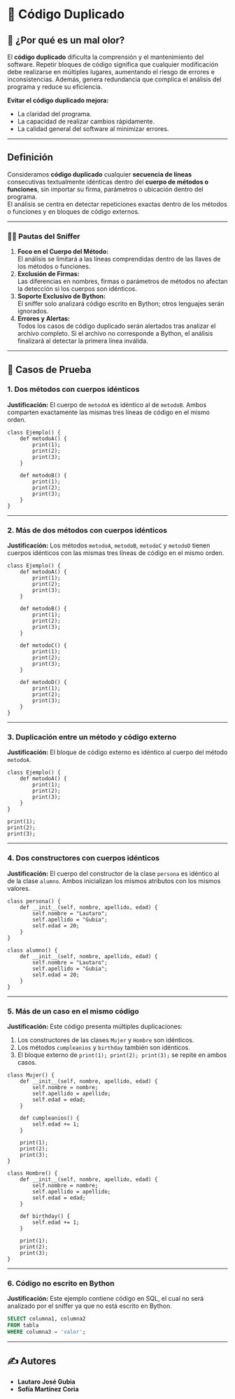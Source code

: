 # 🚨 Código Duplicado  

## 📜 ¿Por qué es un mal olor?  

El **código duplicado** dificulta la comprensión y el mantenimiento del software. Repetir bloques de código significa que cualquier modificación debe realizarse en múltiples lugares, aumentando el riesgo de errores e inconsistencias. Además, genera redundancia que complica el análisis del programa y reduce su eficiencia.  

**Evitar el código duplicado mejora:**  
- La claridad del programa.  
- La capacidad de realizar cambios rápidamente.  
- La calidad general del software al minimizar errores.

---  

## Definición  

Consideramos **código duplicado** cualquier **secuencia de líneas** consecutivas textualmente idénticas dentro del **cuerpo de métodos o funciones**, sin importar su firma, parámetros o ubicación dentro del programa.  
El análisis se centra en detectar repeticiones exactas dentro de los métodos o funciones y en bloques de código externos.

---  

### 🧑‍💻 Pautas del Sniffer  

1. **Foco en el Cuerpo del Método:**  
   El análisis se limitará a las líneas comprendidas dentro de las llaves de los métodos o funciones.  
2. **Exclusión de Firmas:**  
   Las diferencias en nombres, firmas o parámetros de métodos no afectan la detección si los cuerpos son idénticos.  
3. **Soporte Exclusivo de Bython:**  
   El sniffer solo analizará código escrito en Bython; otros lenguajes serán ignorados.  
4. **Errores y Alertas:**  
   Todos los casos de código duplicado serán alertados tras analizar el archivo completo. Si el archivo no corresponde a Bython, el análisis finalizará al detectar la primera línea inválida.

---  

## 🧪 Casos de Prueba  

### **1. Dos métodos con cuerpos idénticos**  

**Justificación:** El cuerpo de `metodoA` es idéntico al de `metodoB`. Ambos comparten exactamente las mismas tres líneas de código en el mismo orden.  

```bython
class Ejemplo() {  
    def metodoA() {  
        print(1);  
        print(2);  
        print(3);  
    }  

    def metodoB() {  
        print(1);  
        print(2);  
        print(3);  
    }  
}  
```

---  

### **2. Más de dos métodos con cuerpos idénticos**  

**Justificación:** Los métodos `metodoA`, `metodoB`, `metodoC` y `metodoD` tienen cuerpos idénticos con las mismas tres líneas de código en el mismo orden.  

```bython
class Ejemplo() {  
    def metodoA() {  
        print(1);  
        print(2);  
        print(3);  
    }  

    def metodoB() {  
        print(1);  
        print(2);  
        print(3);  
    }  

    def metodoC() {  
        print(1);  
        print(2);  
        print(3);  
    }  

    def metodoD() {  
        print(1);  
        print(2);  
        print(3);  
    }  
}  
```

---  

### **3. Duplicación entre un método y código externo**  

**Justificación:** El bloque de código externo es idéntico al cuerpo del método `metodoA`.  

```bython
class Ejemplo() {  
    def metodoA() {  
        print(1);  
        print(2);  
        print(3);  
    }  
}  

print(1);  
print(2);  
print(3);  
```

---  

### **4. Dos constructores con cuerpos idénticos**  

**Justificación:** El cuerpo del constructor de la clase `persona` es idéntico al de la clase `alumno`. Ambos inicializan los mismos atributos con los mismos valores.  

```bython
class persona() {  
    def __init__(self, nombre, apellido, edad) {  
        self.nombre = "Lautaro";  
        self.apellido = "Gubia";  
        self.edad = 20;  
    }  
}  

class alumno() {  
    def __init__(self, nombre, apellido, edad) {  
        self.nombre = "Lautaro";  
        self.apellido = "Gubia";  
        self.edad = 20;  
    }  
}  
```

---  

### **5. Más de un caso en el mismo código**  

**Justificación:** Este código presenta múltiples duplicaciones:  
1. Los constructores de las clases `Mujer` y `Hombre` son idénticos.  
2. Los métodos `cumpleanios` y `birthday` también son idénticos.  
3. El bloque externo de `print(1); print(2); print(3);` se repite en ambos casos.  

```bython
class Mujer() {  
    def __init__(self, nombre, apellido, edad) {  
        self.nombre = nombre;  
        self.apellido = apellido;  
        self.edad = edad;  
    }  

    def cumpleanios() {  
        self.edad += 1;  
    }  

    print(1);  
    print(2);  
    print(3);  
}  

class Hombre() {  
    def __init__(self, nombre, apellido, edad) {  
        self.nombre = nombre;  
        self.apellido = apellido;  
        self.edad = edad;  
    }  

    def birthday() {  
        self.edad += 1;  
    }  

    print(1);  
    print(2);  
    print(3);  
}  
```

---  

### **6. Código no escrito en Bython**  

**Justificación:** Este ejemplo contiene código en SQL, el cual no será analizado por el sniffer ya que no está escrito en Bython.  

```SQL  
SELECT columna1, columna2  
FROM tabla  
WHERE columna3 = 'valor';  
```  

---  

## ✍️ Autores  

- **Lautaro José Gubia**  
- **Sofía Martínez Coria**
